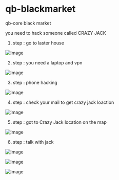 # qb-blackmarket
qb-core black market

you need to hack someone called CRAZY JACK

1) step : go to laster house


![image](https://user-images.githubusercontent.com/89742984/190621380-b331e282-9798-48b3-a890-d04a9cdad645.png)

2) step : you need a laptop and vpn


![image](https://user-images.githubusercontent.com/89742984/190621563-6be75ebc-dbe6-4efe-9e29-48638d1212dd.png)

3) step : phone hacking

![image](https://user-images.githubusercontent.com/89742984/190622082-11b1b912-414e-4b3e-8a9f-86fde5a955c8.png)

4) step : check your mail to get crazy jack loaction


![image](https://user-images.githubusercontent.com/89742984/190622765-21aac3fe-a723-44d8-8b00-f566dbe11136.png)

5) step : got to Crazy Jack location on the map


![image](https://user-images.githubusercontent.com/89742984/190622904-64d64256-16b2-4156-8056-0f9742f0fe3c.png)

6) step : talk with jack 


![image](https://user-images.githubusercontent.com/89742984/190623303-f3247ff9-ef9c-4f1b-a814-4cf990a83608.png)


![image](https://user-images.githubusercontent.com/89742984/190623326-440f426f-aa3f-40a3-b4a8-2ae80c141a4e.png)


![image](https://user-images.githubusercontent.com/89742984/190623389-e8756c44-fa91-49dc-86ef-ea18c79d5633.png)


